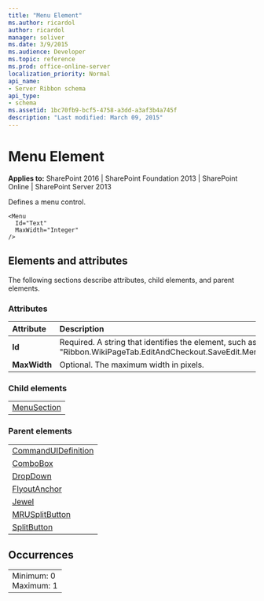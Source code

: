 ```yaml
---
title: "Menu Element"
ms.author: ricardol
author: ricardol
manager: soliver
ms.date: 3/9/2015
ms.audience: Developer
ms.topic: reference
ms.prod: office-online-server
localization_priority: Normal
api_name:
- Server Ribbon schema
api_type:
- schema
ms.assetid: 1bc70fb9-bcf5-4758-a3dd-a3af3b4a745f
description: "Last modified: March 09, 2015"
---
```


# Menu Element

 
  
 **Applies to:** SharePoint 2016 | SharePoint Foundation 2013 | SharePoint Online | SharePoint Server 2013
  
Defines a menu control.
  
```
<Menu
  Id="Text"
  MaxWidth="Integer"
/>
```

## Elements and attributes

The following sections describe attributes, child elements, and parent elements.

### Attributes

|**Attribute**|**Description**|
|:-----|:-----|
|**Id** <br/> |Required. A string that identifies the element, such as "Ribbon.WikiPageTab.EditAndCheckout.SaveEdit.Menu".  <br/> |
|**MaxWidth** <br/> |Optional. The maximum width in pixels.  <br/> |
   
### Child elements

||
|:-----|
|[MenuSection](menusection-element.md)|
   
### Parent elements

||
|:-----|
|[CommandUIDefinition](../../sharepoint-features-schemas/custom-action-definition-schema/commanduidefinition-element.md) <br/> |
|[ComboBox](combobox-element.md) <br/> |
|[DropDown](dropdown-element.md) <br/> |
|[FlyoutAnchor](flyoutanchor-element.md) <br/> |
|[Jewel](jewel-element.md) <br/> |
|[MRUSplitButton](mrusplitbutton-element.md) <br/> |
|[SplitButton](splitbutton-element.md) <br/> |
   
## Occurrences

||
|:-----|
|Minimum: 0  <br/> Maximum: 1  <br/> |
   

